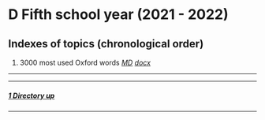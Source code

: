 # D Fifth school year (2021 - 2022)

Indexes of topics (chronological order)
-------------------------------------

1. 3000 most used Oxford words [*MD*](./Oxford_3000_B2_part_1_D-E_as_ex.md) [*docx*](./Oxford_3000_B2_part_1_D-E_as_ex.docx)

----
----

##### [1 Directory up](./../README.md)

----
